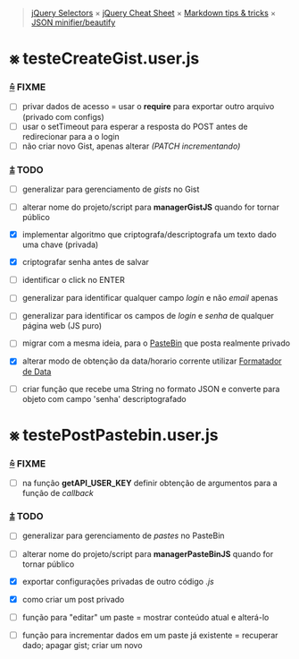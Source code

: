 > [jQuery Selectors](https://www.w3.org/TR/CSS2/selector.html#matching-attrs) ×
> [jQuery Cheat Sheet](https://oscarotero.com/jquery/) ×
> [Markdown tips & tricks](https://daringfireball.net/projects/markdown/syntax) ×
> [JSON minifier/beautify](http://codebeautify.org/jsonviewer)


⨳ testeCreateGist.user.js
==========================

### [⩯][CREATEGIST] FIXME
- [ ]	privar dados de acesso = usar o **require** para exportar outro arquivo (privado com configs)
- [ ]	usar o setTimeout para esperar a resposta do POST antes de redirecionar para a o login
- [ ]	não criar novo Gist, apenas alterar _(PATCH incrementando)_

### [⩲][CREATEGIST] TODO
- [ ]	generalizar para gerenciamento de _gists_ no Gist
- [ ]	alterar nome do projeto/script para **managerGistJS** quando for tornar público
- [x]	implementar algoritmo que criptografa/descriptografa um texto dado uma chave (privada)
- [x]	criptografar senha antes de salvar
- [ ]	identificar o click no ENTER
- [ ]	generalizar para identificar qualquer campo _login_ e não _email_ apenas
- [ ]	generalizar para identificar os campos de _login_ e _senha_ de qualquer página web (JS puro)
- [ ]	migrar com a mesma ideia, para o [PasteBin](http://pastebin.com/api) que posta realmente privado
- [x]	alterar modo de obtenção da data/horario corrente utilizar [Formatador de Data](http://jsfromhell.com/geral/date-format)
- [ ]	criar função que recebe uma String no formato JSON e converte para objeto com campo 'senha' descriptografado


⨳ testePostPastebin.user.js
============================

### [⩯][POSTPASTEBIN] FIXME
- [ ]	na função **getAPI_USER_KEY** definir obtenção de argumentos para a função de _callback_

### [⩲][POSTPASTEBIN] TODO
- [ ]	generalizar para gerenciamento de _pastes_ no PasteBin
- [ ]	alterar nome do projeto/script para **managerPasteBinJS** quando for tornar público
- [x]	exportar configurações privadas de outro código _.js_
- [x]	como criar um post privado
- [ ]	função para "editar" um paste = mostrar conteúdo atual e alterá-lo
- [ ]	função para incrementar dados em um paste já existente = recuperar dado; apagar gist; criar um novo





[CREATEGIST]: https://raw.githubusercontent.com/micalevisk/GM_scripts/master/testeCreateGist/issues.log.md "issues testeCreateGist"
[POSTPASTEBIN]: https://raw.githubusercontent.com/micalevisk/GM_scripts/master/testePostPastebin/issues.log.md "issues testePostPastebin"

<!-- https://www.branah.com/braille-translator -->
